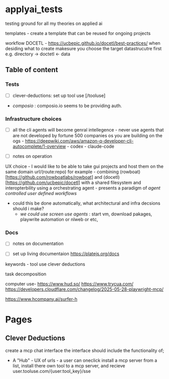# applyai_tests
testing ground for all my theories on applied ai 

templates - 
create a template that can be reused for ongoing projects 


workflow 
DOCETL - https://ucbepic.github.io/docetl/best-practices/
when desiding what to create makesure you choose the target datastrucutre first e.g. directory -> doctetl <- data

## Table of content

### Tests 

- [ ] clever-deductions: set up tool use [/tooluse]
- _composio_ : composio.io seems to be providing auth. 

### Infrastructure choices

- [ ] all the cli agents will become genral intellegence - never use agents that are not developed by fortune 500 companies os you are building on the ogs
      - https://deepwiki.com/aws/amazon-q-developer-cli-autocomplete/1-overview
      - codex
      - claude-code 

- [ ] notes on operation

UX choice - 
I would like to be able to take gui projects and host them on the same domain url/(route:repo) 
for example - 
  combining (rowboat)[https://github.com/rowboatlabs/rowboat] and (docetl)[https://github.com/ucbepic/docetl]
  with a shared filesystem and interopterbility using a orchestrating agent - presents a paradigm of _agent controlled user defined workflows_ 
  - could this be done automatically, what architectural and infra decsions should i make?
      - _we could use screen use agents_ : start vm, download pakages, playwrite automation or nlweb or etc,


### Docs

- [ ] notes on documentation
- [ ] set up living documentaion https://platejs.org/docs


keywords -
tool use 
  clever deductions 

task decomposition 

computer use- 
https://www.hud.so/
https://www.trycua.com/
https://developers.cloudflare.com/changelog/2025-05-28-playwright-mcp/

https://www.hcompany.ai/surfer-h

# Pages 

## Clever Deductions

create a mcp chat interface 
the interface should include the functionality of;
- A "Hub" - UX of urls - a user can oneclick install a mcp server from a list, install there own tool to a mcp server, and recieve user.tooluse.com/{user:tool_key}/sse
